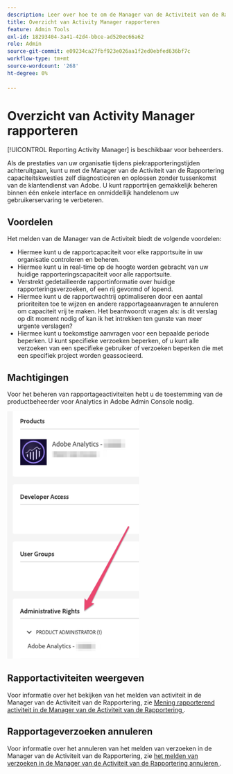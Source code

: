 ```yaml
---
description: Leer over hoe te om de Manager van de Activiteit van de Rapportering te gebruiken om capaciteitskwesties tijdens piekrapporteringstijden te diagnostiseren en te bevestigen.
title: Overzicht van Activity Manager rapporteren
feature: Admin Tools
exl-id: 18293404-3a41-42d4-bbce-ad520ec66a62
role: Admin
source-git-commit: e09234ca27fbf923e026aa1f2ed0ebfed636bf7c
workflow-type: tm+mt
source-wordcount: '268'
ht-degree: 0%

---
```


# Overzicht van Activity Manager rapporteren

[!UICONTROL Reporting Activity Manager] is beschikbaar voor beheerders.

Als de prestaties van uw organisatie tijdens piekrapporteringstijden achteruitgaan, kunt u met de Manager van de Activiteit van de Rapportering capaciteitskwesties zelf diagnosticeren en oplossen zonder tussenkomst van de klantendienst van Adobe. U kunt rapportrijen gemakkelijk beheren binnen één enkele interface en onmiddellijk handelen &#x200B; &#x200B; om uw gebruikerservaring te verbeteren.

## Voordelen

Het melden van de Manager van de Activiteit biedt de volgende voordelen:

* Hiermee kunt u de rapportcapaciteit voor elke rapportsuite in uw organisatie controleren en beheren.
* Hiermee kunt u in real-time op de hoogte worden gebracht van uw huidige rapporteringscapaciteit voor alle rapportsuite.
* Verstrekt gedetailleerde rapportinformatie over huidige rapporteringsverzoeken, of een rij gevormd of lopend.
* Hiermee kunt u de rapportwachtrij optimaliseren door een aantal prioriteiten toe te wijzen en andere rapportageaanvragen te annuleren om capaciteit vrij te maken. Het beantwoordt vragen als: is dit verslag op dit moment nodig of kan ik het intrekken ten gunste van meer urgente verslagen?
* Hiermee kunt u toekomstige aanvragen voor een bepaalde periode beperken. U kunt specifieke verzoeken beperken, of u kunt alle verzoeken van een specifieke gebruiker of verzoeken beperken die met een specifiek project worden geassocieerd.

## Machtigingen

Voor het beheren van rapportageactiviteiten hebt u de toestemming van de productbeheerder voor Analytics in Adobe Admin Console nodig.

![&#x200B; toestemming &#x200B;](/help/admin/tools/assets/rep-mgr-permission.png)

## Rapportactiviteiten weergeven

Voor informatie over het bekijken van het melden van activiteit in de Manager van de Activiteit van de Rapportering, zie [&#x200B; Mening rapporterend activiteit in de Manager van de Activiteit van de Rapportering &#x200B;](/help/admin/tools/reporting-activity-manager/reporting-activity.md).

## Rapportageverzoeken annuleren

Voor informatie over het annuleren van het melden van verzoeken in de Manager van de Activiteit van de Rapportering, zie [&#x200B; het melden van verzoeken in de Manager van de Activiteit van de Rapportering annuleren &#x200B;](/help/admin/tools/reporting-activity-manager/reporting-activity-cancel-requests.md).
